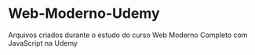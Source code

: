 # Web-Moderno-Udemy
 Arquivos criados durante o estudo do curso Web Moderno Completo com JavaScript na Udemy
